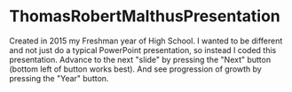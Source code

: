 # ThomasRobertMalthusPresentation
Created in 2015 my Freshman year of High School. I wanted to be different and not just do a typical PowerPoint presentation, so instead I coded this presentation. Advance to the next "slide" by pressing the "Next" button (bottom left of button works best). And see progression of growth by pressing the "Year" button. 
